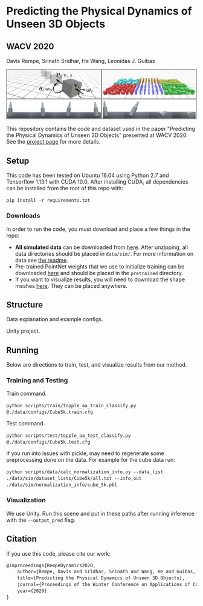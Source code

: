 # Predicting the Physical Dynamics of Unseen 3D Objects

## WACV 2020

Davis Rempe, Srinath Sridhar, He Wang, Leonidas J. Guibas

![Teaser](dynamics.png)

This repository contains the code and dataset used in the paper "Predicting the Physical Dynamics of Unseen 3D Objects" presented at WACV 2020. See the [project page](https://geometry.stanford.edu/projects/learningdynamicsWACV2020/) for more details.

## Setup
This code has been tested on Ubuntu 16.04 using Python 2.7 and Tensorflow 1.13.1 with CUDA 10.0. After installing CUDA, all dependencies can be installed from the root of this repo with:

`pip install -r requirements.txt`

### Downloads
In order to run the code, you must download and place a few things in the repo:
* **All simulated data** can be downloaded from [here](https://drive.google.com/open?id=197JIPbeJFtNzG75SDnUeWf6euiXdRojt). After unzipping, all data directories should be placed in `data/sim/`. For more information on data see [the readme](data).
* Pre-trained PointNet weights that we use to initialize training can be downloaded [here](https://drive.google.com/file/d/1R8EK4EMlEGM6hMn5U9v17mheP52mTzeD/view?usp=sharing) and should be placed in the `pretrained` directory. 
* If you want to visualize results, you will need to download the shape meshes [here](https://drive.google.com/open?id=1YWrgi6Uw7G0jqVu36BvJETjWcXGe0DaM). They can be placed anywhere.

## Structure
Data explanation and example configs.

Unity project.

## Running
Below are directions to train, test, and visualize results from our method.

### Training and Testing
Train command.

`python scripts/train/topple_aa_train_classify.py @./data/configs/Cube5k.train.cfg`

Test command.

`python scripts/test/topple_aa_test_classify.py @./data/configs/Cube5k.test.cfg`

If you run into issues with pickle, may need to regenerate some preprocessing done on the data. For example for the cube data run:

`python scripts/data/calc_normalization_info.py --data_list ./data/sim/dataset_lists/Cube5k/all.txt --info_out ./data/sim/normalization_info/cube_5k.pkl`

### Visualization
We use Unity. Run this scene and put in these paths after running inference with the `--output_pred` flag.

## Citation

If you use this code, please cite our work:
```latex
@inproceedings{RempeDynamics2020,
	author={Rempe, Davis and Sridhar, Srinath and Wang, He and Guibas, Leonidas J.},
	title={Predicting the Physical Dynamics of Unseen 3D Objects},
	journal={Proceedings of the Winter Conference on Applications of Computer Vision (WACV)},
	year={2020}
}
```
